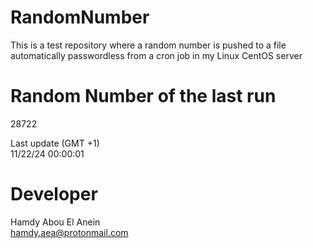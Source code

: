 # RandomNumber    
This is a test repository where a random number is pushed to a file automatically passwordless from a cron job in my Linux CentOS server    
# Random Number of the last run   
28722
      
Last update (GMT +1)    
11/22/24 00:00:01
# Developer    
Hamdy Abou El Anein   
hamdy.aea@protonmail.com
